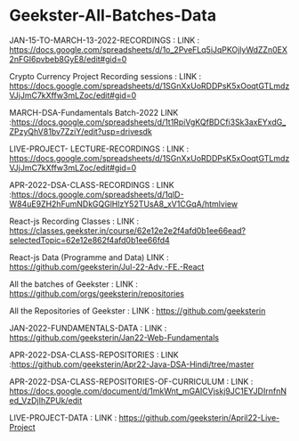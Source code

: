 # Geekster-All-Batches-Data
JAN-15-TO-MARCH-13-2022-RECORDINGS :
LINK : https://docs.google.com/spreadsheets/d/1o_2PveFLq5iJqPKOjlyWdZZn0EX2nFGI6pvbeb8GyE8/edit#gid=0

Crypto Currency Project Recording sessions :
LINK : https://docs.google.com/spreadsheets/d/1SGnXxUoRDDPsK5xOoqtGTLmdzVJjJmC7kXffw3mLZoc/edit#gid=0

MARCH-DSA-Fundamentals Batch-2022
LINK :https://docs.google.com/spreadsheets/d/1t1RpiVgKQfBDCfi3Sk3axEYxdG_ZPzyQhV81bv7ZziY/edit?usp=drivesdk

LIVE-PROJECT- LECTURE-RECORDINGS :
LINK : https://docs.google.com/spreadsheets/d/1SGnXxUoRDDPsK5xOoqtGTLmdzVJjJmC7kXffw3mLZoc/edit#gid=0

APR-2022-DSA-CLASS-RECORDINGS :
LINK :https://docs.google.com/spreadsheets/d/1qlD-W84uE9ZH2hFumNDkGQGlHlzY52TUsA8_xV1CGqA/htmlview

React-js Recording Classes :
LINK : https://classes.geekster.in/course/62e12e2e2f4afd0b1ee66ead?selectedTopic=62e12e862f4afd0b1ee66fd4

React-js Data (Programme and Data)
LINK : https://github.com/geeksterin/Jul-22-Adv.-FE.-React

All the batches of Geekster :
LINK : https://github.com/orgs/geeksterin/repositories

All the Repositories of Geekster :
LINK : https://github.com/geeksterin

JAN-2022-FUNDAMENTALS-DATA :
LINK : https://github.com/geeksterin/Jan22-Web-Fundamentals

APR-2022-DSA-CLASS-REPOSITORIES :
LINK :https://github.com/geeksterin/Apr22-Java-DSA-Hindi/tree/master

APR-2022-DSA-CLASS-REPOSITORIES-OF-CURRICULUM :
LINK : https://docs.google.com/document/d/1mkWnt_mGAICVjskj9JC1EYJDIrnfnNed_VzDjIhZPUk/edit

LIVE-PROJECT-DATA :
LINK : https://github.com/geeksterin/April22-Live-Project
